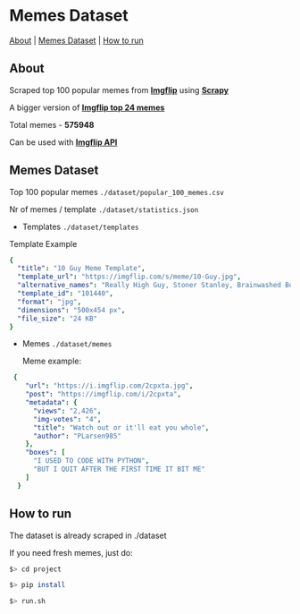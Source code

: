 # Memes Dataset

[About](#About) | [Memes Dataset](#memes-dataset) | [How to run](#how-to-run)

## About

Scraped top 100 popular memes from **[Imgflip](https://imgflip.com/)** using **[Scrapy](https://docs.scrapy.org/en/latest/)**

A bigger version of **[Imgflip top 24 memes](https://www.kaggle.com/dylanwenzlau/imgflip-meme-text-samples-for-top-24-memes)**

Total memes - **575948**

Can be used with **[Imgflip API](https://api.imgflip.com/)**

## Memes Dataset

Top 100 popular memes ```./dataset/popular_100_memes.csv```

Nr of memes / template ```./dataset/statistics.json```

- Templates ```./dataset/templates```

Template Example
```yaml
{
  "title": "10 Guy Meme Template",
  "template_url": "https://imgflip.com/s/meme/10-Guy.jpg",
  "alternative_names": "Really High Guy, Stoner Stanley, Brainwashed Bob, stoned guy, ten guy, stoned buzzed high dude bro",
  "template_id": "101440",
  "format": "jpg",
  "dimensions": "500x454 px",
  "file_size": "24 KB"
}
```

- Memes ```./dataset/memes```
  
  Meme example:
```yaml
 {
    "url": "https://i.imgflip.com/2cpxta.jpg",
    "post": "https://imgflip.com/i/2cpxta",
    "metadata": {
      "views": "2,426",
      "img-votes": "4",
      "title": "Watch out or it'll eat you whole",
      "author": "PLarsen985"
    },
    "boxes": [
      "I USED TO CODE WITH PYTHON",
      "BUT I QUIT AFTER THE FIRST TIME IT BIT ME"
    ]
  }
```


## How to run
The dataset is already scraped in ./dataset

If you need fresh memes, just do:
```sh
$> cd project
```
```sh
$> pip install
```
```sh
$> run.sh 
```
